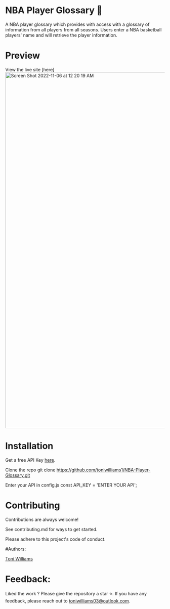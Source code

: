 # NBA Player Glossary  🏀
 
A NBA player glossary which provides with access with a glossary of information from all players from all seasons. Users enter a NBA basketball players' name and will retrieve the player information. 

# Preview

View the live site [here]
<img width="1125" alt="Screen Shot 2022-11-06 at 12 20 19 AM" src="https://user-images.githubusercontent.com/100317017/200154003-f24573ce-db07-4128-a2d3-ff25c49695d7.png">


# Installation

Get a free API Key [here](https://www.balldontlie.io/#players).

Clone the repo git clone https://github.com/toniwilliams1/NBA-Player-Glossary.git

Enter your API in config.js const API_KEY = 'ENTER YOUR API';

# Contributing

Contributions are always welcome!

See contributing.md for ways to get started.

Please adhere to this project's code of conduct.

#Authors:

[Toni Williams](toniwilliams.netlify.app)

# Feedback:

Liked the work ? Please give the repository a star ⭐️.
If you have any feedback, please reach out to toniwilliams03@outlook.com.






